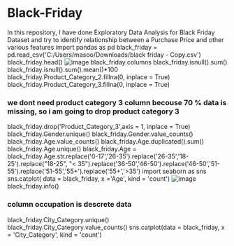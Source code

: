 # Black-Friday
In this repository, I have done Exploratory Data Analysis for Black Friday Dataset and try to identify relationship between a Purchase Price and other various features
import pandas as pd
black_friday = pd.read_csv('C:/Users/masoo/Downloads/black friday - Copy.csv')
black_friday.head()
![image](https://user-images.githubusercontent.com/87862008/139216761-ec5d9f30-f1a0-4b29-a3d1-afd3742543ce.png)
black_friday.columns
black_friday.isnull().sum()
black_friday.isnull().sum().mean()*100
black_friday.Product_Category_2.fillna(0, inplace = True)
black_friday.Product_Category_3.fillna(0, inplace = True)
### we dont need product category 3 column becouse 70 % data is missing, so i am going to drop product category 3
black_friday.drop('Product_Category_3',axis = 1, inplace = True)
black_friday.Gender.unique()
black_friday.Gender.value_counts()
black_friday.Age.value_counts()
black_friday.Age.duplicated().sum()
black_friday.Age.unique()
black_friday.Age = black_friday.Age.str.replace('0-17','26-35').replace('26-35','18-25').replace("18-25", "< 35").replace('36-50','46-50').replace('46-50','51-55').replace('51-55','55+').replace('55+','>35')
import seaborn as sns
sns.catplot( data = black_friday, x ='Age', kind = 'count')
![image](https://user-images.githubusercontent.com/87862008/139216450-d4d50dee-68ee-41e7-8bb4-f430d6f8b22a.png)
black_friday.info()
### column occupation is descrete data
black_friday.City_Category.unique()
black_friday.City_Category.value_counts()
sns.catplot(data = black_friday, x = 'City_Category', kind = 'count')

